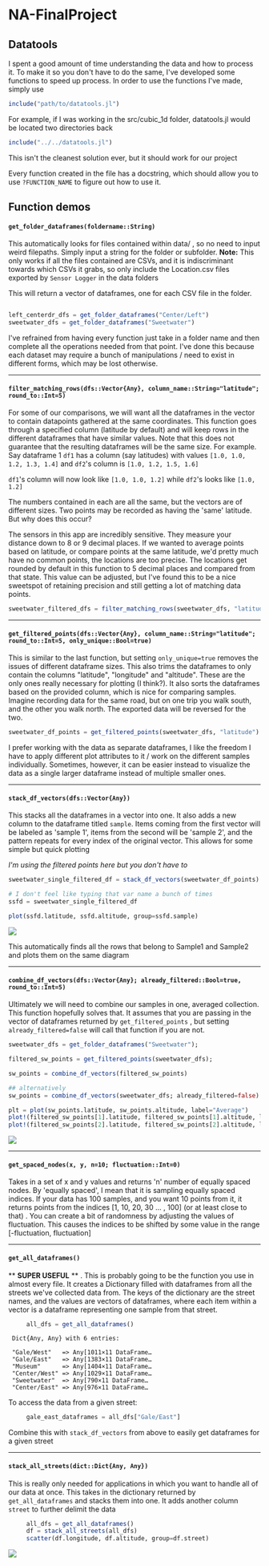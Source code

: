 # NA-FinalProject

## Datatools

I spent a good amount of time understanding the data and how to process it. To make it so you don't have to do the same, I've developed some functions to speed up process. In order to use the functions I've made, simply use

```julia
include("path/to/datatools.jl")

```

For example, if I was working in the src/cubic_1d folder, datatools.jl would be located two directories back

```julia
include("../../datatools.jl")
```

This isn't the cleanest solution ever, but it should work for our project

Every function created in the file has a docstring, which should allow you to use `?FUNCTION_NAME` to figure out how to use it.



## Function demos

#### `get_folder_dataframes(foldername::String)`
This automatically looks for files contained within data/ , so no need to input weird filepaths. Simply input a string for the folder or subfolder. 
**Note:** This only works if all the files contained are CSVs, and it is indiscriminant towards which CSVs it grabs, so only include the Location.csv files exported by `Sensor Logger` in the data folders

This will return a vector of dataframes, one for each CSV file in the folder.

```julia

left_centerdr_dfs = get_folder_dataframes("Center/Left")
sweetwater_dfs = get_folder_dataframes("Sweetwater")

```

I've refrained from having every function just take in a folder name and then complete all the operations needed from that point. I've done this because each dataset may require a bunch of manipulations / need to exist in different forms, which may be lost otherwise.

---

#### `filter_matching_rows(dfs::Vector{Any}, column_name::String="latitude"; round_to::Int=5)`

For some of our comparisons, we will want all the dataframes in the vector to contain datapoints gathered at the same coordinates. This function goes through a specified column (latitude by default) and will keep rows in the different dataframes that have similar values. Note that this does not guarantee that the resulting dataframes will be the same size. For example. Say dataframe 1 `df1` has a column (say latitudes) with values  `[1.0, 1.0, 1.2, 1.3, 1.4]` and `df2`'s column is `[1.0, 1.2, 1.5, 1.6]`

`df1`'s column will now look like `[1.0, 1.0, 1.2]` while `df2`'s looks like `[1.0, 1.2]`

The numbers contained in each are all the same, but the vectors are of different sizes. Two points may be recorded as having the 'same' latitude. But why does this occur?

The sensors in this app are incredibly sensitive. They measure your distance down to 8 or 9 decimal places. If we wanted to average points based on latitude, or compare points at the same latitude, we'd pretty much have no common points, the locations are too precise. The locations get rounded by default in this function to 5 decimal places and compared from that state. This value can be adjusted, but I've found this to be a nice sweetspot of retaining precision and still getting a lot of matching data points. 



```julia
sweetwater_filtered_dfs = filter_matching_rows(sweetwater_dfs, "latitude")
```

 
---

#### `get_filtered_points(dfs::Vector{Any}, column_name::String="latitude"; round_to::Int=5, only_unique::Bool=true)`

This is similar to the last function, but setting `only_unique=true` removes the issues of different dataframe sizes. This also trims the dataframes to only contain the columns "latitude", "longitude" and "altitude". These are the only ones really necessary for plotting (I think?). It also sorts the dataframes based on the provided column, which is nice for comparing samples. Imagine recording data for the same road, but on one trip you walk south, and the other you walk north. The exported data will be reversed for the two.

```julia
sweetwater_df_points = get_filtered_points(sweetwater_dfs, "latitude")
```

I prefer working with the data as separate dataframes, I like the freedom I have to apply different plot attributes to it / work on the different samples individually. Sometimes, however, it can be easier instead to visualize the data as a single larger dataframe instead of multiple smaller ones.

---

#### `stack_df_vectors(dfs::Vector{Any})`
This stacks all the dataframes in a vector into one. It also adds a new column to the dataframe titled `sample`. Items coming from the first vector will be labeled as 'sample 1', items from the second will be 'sample 2', and the pattern repeats for every index of the original vector. This allows for some simple but quick plotting

*I'm using the filtered points here but you don't have to*

```julia
sweetwater_single_filtered_df = stack_df_vectors(sweetwater_df_points)

# I don't feel like typing that var name a bunch of times
ssfd = sweetwater_single_filtered_df

plot(ssfd.latitude, ssfd.altitude, group=ssfd.sample)
```
![](assets/samples_demo.png)

This automatically finds all the rows that belong to Sample1 and Sample2 and plots them on the same diagram

---

#### `combine_df_vectors(dfs::Vector{Any}; already_filtered::Bool=true, round_to::Int=5)`

Ultimately we will need to combine our samples in one, averaged collection. This function hopefully solves that. It assumes that you are passing in the vector of dataframes returned by `get_filtered_points` , but setting `already_filtered=false`
will call that function if you are not. 

```julia
sweetwater_dfs = get_folder_dataframes("Sweetwater");

filtered_sw_points = get_filtered_points(sweetwater_dfs);

sw_points = combine_df_vectors(filtered_sw_points)

## alternatively
sw_points = combine_df_vectors(sweetwater_dfs; already_filtered=false)

plt = plot(sw_points.latitude, sw_points.altitude, label="Average")
plot!(filtered_sw_points[1].latitude, filtered_sw_points[1].altitude, label="sample 1", ls=:dash)
plot!(filtered_sw_points[2].latitude, filtered_sw_points[2].altitude, label="sample 2", ls=:dash)
```
![](assets/average_sample_demo.png)

---

#### `get_spaced_nodes(x, y, n=10; fluctuation::Int=0)`

Takes in a set of x and y values and returns 'n' number of equally spaced nodes. By 'equally spaced', I mean that it is sampling equally spaced indices. If your data has 100 samples, and you want 10 points from it, it returns points from the indices [1, 10, 20, 30 ... , 100] (or at least close to that) .  You can create a bit of randomness by adjusting the values of fluctuation. This causes the indices to be shifted by some value in the range [-fluctuation, fluctuation]

---

#### `get_all_dataframes()`

** **SUPER USEFUL** ** . This is probably going to be the function you use in almost every file. It creates a Dictionary filled with dataframes from all the streets we've collected data from. The keys of the dictionary are the street names, and the values are vectors of dataframes, where each item within a vector is a dataframe representing one sample from that street. 

```julia
     all_dfs = get_all_dataframes()
```
     Dict{Any, Any} with 6 entries:

     "Gale/West"   => Any[1011×11 DataFrame…
     "Gale/East"   => Any[1383×11 DataFrame…
     "Museum"      => Any[1404×11 DataFrame…
     "Center/West" => Any[1029×11 DataFrame…
     "Sweetwater"  => Any[790×11 DataFrame…
     "Center/East" => Any[976×11 DataFrame…


To access the data from a given street:
```julia
     gale_east_dataframes = all_dfs["Gale/East"]
```

Combine this with `stack_df_vectors` from above to easily get dataframes for a given street

---

#### `stack_all_streets(dict::Dict{Any, Any})`
This is really only needed for applications in which you want to handle all of our data at once. This takes in the dictionary returned by `get_all_dataframes` and stacks them into one. It adds another column `street` to further delimit the data

```julia
     all_dfs = get_all_dataframes()
     df = stack_all_streets(all_dfs)
     scatter(df.longitude, df.altitude, group=df.street)
```

![](assets/stack_all_demo.png)